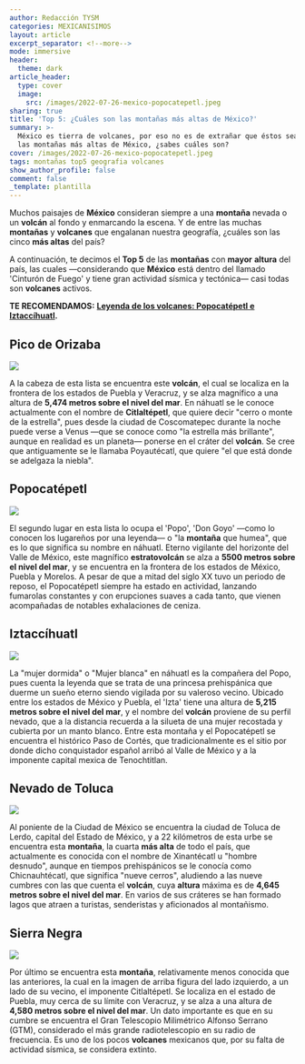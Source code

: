 ```yaml
---
author: Redacción TYSM
categories: MEXICANISIMOS
layout: article
excerpt_separator: <!--more-->
mode: immersive
header:
  theme: dark
article_header:
  type: cover
  image:
    src: /images/2022-07-26-mexico-popocatepetl.jpeg
sharing: true
title: 'Top 5: ¿Cuáles son las montañas más altas de México?'
summary: >-
  México es tierra de volcanes, por eso no es de extrañar que éstos sean también
  las montañas más altas de México, ¿sabes cuáles son?
cover: /images/2022-07-26-mexico-popocatepetl.jpeg
tags: montañas top5 geografia volcanes
show_author_profile: false
comment: false
_template: plantilla
---
```







Muchos paisajes de **México** consideran siempre a una **montaña** nevada o un **volcán** al fondo y enmarcando la escena. Y de entre las muchas **montañas** y **volcanes** que engalanan nuestra geografía, ¿cuáles son las cinco **más altas** del país?

A continuación, te decimos el **Top 5** de las **montañas** con **mayor** **altura** del país, las cuales —considerando que **México** está dentro del llamado 'Cinturón de Fuego' y tiene gran actividad sísmica y tectónica— casi todas son **volcanes** activos.

**TE RECOMENDAMOS:** [**Leyenda de los volcanes: Popocatépetl e Iztaccíhuatl**](https://blog.tonoysumariachi.com/mexicanisimos/2022/06/15/leyenda-de-los-volcanes-popocatepetl-e-iztaccihuatl.html)**.**

## Pico de Orizaba

![](https://upload.wikimedia.org/wikipedia/commons/3/34/Pico_de_Orizaba_desde_Hidalgo%2C_Puebla.jpg)

A la cabeza de esta lista se encuentra este **volcán**, el cual se localiza en la frontera de los estados de Puebla y Veracruz, y se alza magnífico a una altura de **5,474 metros sobre el nivel del mar**. En náhuatl se le conoce actualmente con el nombre de **Citlaltépetl**, que quiere decir "cerro o monte de la estrella", pues desde la ciudad de Coscomatepec durante la noche puede verse a Venus —que se conoce como "la estrella más brillante", aunque en realidad es un planeta— ponerse en el cráter del **volcán**. Se cree que antiguamente se le llamaba Poyautécatl, que quiere "el que está donde se adelgaza la niebla".

## Popocatépetl

![](https://upload.wikimedia.org/wikipedia/commons/thumb/0/07/Fumarola_del_Popocat%C3%A9petl_%28octubre%2C_2012%29_1.JPG/1024px-Fumarola_del_Popocat%C3%A9petl_%28octubre%2C_2012%29_1.JPG)

El segundo lugar en esta lista lo ocupa el 'Popo', 'Don Goyo' —como lo conocen los lugareños por una leyenda— o "la **montaña** que humea", que es lo que significa su nombre en náhuatl. Eterno vigilante del horizonte del Valle de México, este magnífico **estratovolcán** se alza a **5500 metros sobre el nivel del mar**, y se encuentra en la frontera de los estados de México, Puebla y Morelos. A pesar de que a mitad del siglo XX tuvo un periodo de reposo, el Popocatépetl siempre ha estado en actividad, lanzando fumarolas constantes y con erupciones suaves a cada tanto, que vienen acompañadas de notables exhalaciones de ceniza.

## Iztaccíhuatl

![](https://upload.wikimedia.org/wikipedia/commons/thumb/2/21/Lira_038.jpg/1024px-Lira_038.jpg)

La "mujer dormida" o "Mujer blanca" en náhuatl es la compañera del Popo, pues cuenta la leyenda que se trata de una princesa prehispánica que duerme un sueño eterno siendo vigilada por su valeroso vecino. Ubicado entre los estados de México y Puebla, el 'Izta' tiene una altura de **5,215 metros sobre el nivel del mar**, y el nombre del **volcán** proviene de su perfil nevado, que a la distancia recuerda a la silueta de una mujer recostada y cubierta por un manto blanco. Entre esta montaña y el Popocatépetl se encuentra el histórico Paso de Cortés, que tradicionalmente es el sitio por donde dicho conquistador español arribó al Valle de México y a la imponente capital mexica de Tenochtitlan.

## Nevado de Toluca

![](https://upload.wikimedia.org/wikipedia/commons/thumb/2/28/Vista_del_Nevado_de_Toluca.jpg/1024px-Vista_del_Nevado_de_Toluca.jpg)

Al poniente de la Ciudad de México se encuentra la ciudad de Toluca de Lerdo, capital del Estado de México, y a 22 kilómetros de esta urbe se encuentra esta **montaña**, la cuarta **más alta** de todo el país, que actualmente es conocida con el nombre de Xinantécatl u "hombre desnudo", aunque en tiempos prehispánicos se le conocía como Chicnauhtécatl, que significa "nueve cerros", aludiendo a las nueve cumbres con las que cuenta el **volcán**, cuya **altura** máxima es de **4,645 metros sobre el nivel del mar**. En varios de sus cráteres se han formado lagos que atraen a turistas, senderistas y aficionados al montañismo.

## Sierra Negra

![](https://upload.wikimedia.org/wikipedia/commons/8/87/CerroLaNegraPico.jpg)

Por último se encuentra esta **montaña**, relativamente menos conocida que las anteriores, la cual en la imagen de arriba figura del lado izquierdo, a un lado de su vecino, el imponente Citlaltépetl. Se localiza en el estado de Puebla, muy cerca de su límite con Veracruz, y se alza a una altura de **4,580 metros sobre el nivel del mar**. Un dato importante es que en su cumbre se encuentra el Gran Telescopio Milimétrico Alfonso Serrano (GTM), considerado el más grande radiotelescopio en su radio de frecuencia. Es uno de los pocos **volcanes** mexicanos que, por su falta de actividad sísmica, se considera extinto.
